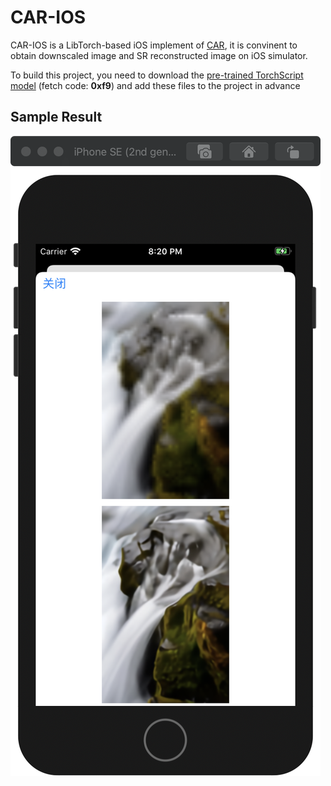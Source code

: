# CAR-IOS

CAR-IOS is a LibTorch-based iOS implement of [CAR](https://github.com/sunwj/CAR), it is convinent to obtain downscaled image and SR reconstructed image on iOS simulator.

To build this project, you need to download the [pre-trained TorchScript model](https://pan.baidu.com/s/1cjxW9w296svor2x6nuCcjg) (fetch code: **0xf9**) and add these files to the project in advance

## Sample Result

![E059B25C8488BC1B81F6E7683D7CF664](images/E059B25C8488BC1B81F6E7683D7CF664-8232712.png)
